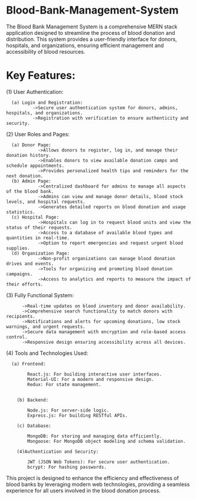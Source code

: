 # Blood-Bank-Management-System
The Blood Bank Management System is a comprehensive MERN stack application designed to streamline the process of blood donation and distribution. This system provides a user-friendly interface for donors, hospitals, and organizations, ensuring efficient management and accessibility of blood resources.

# Key Features:
(1) User Authentication:

      (a) Login and Registration:
              ->Secure user authentication system for donors, admins, hospitals, and organizations.
              ->Registration with verification to ensure authenticity and security.

              
(2) User Roles and Pages:

      (a) Donor Page:
                ->Allows donors to register, log in, and manage their donation history.
                ->Enables donors to view available donation camps and schedule appointments.
                ->Provides personalized health tips and reminders for the next donation.
      (b) Admin Page:
                ->Centralized dashboard for admins to manage all aspects of the blood bank.
                ->Admins can view and manage donor details, blood stock levels, and hospital requests.
                ->Generates detailed reports on blood donation and usage statistics.
      (c) Hospital Page:
                ->Hospitals can log in to request blood units and view the status of their requests.
                ->Access to a database of available blood types and quantities in real-time.
                ->Option to report emergencies and request urgent blood supplies.
      (d) Organization Page:
                ->Non-profit organizations can manage blood donation drives and events.
                ->Tools for organizing and promoting blood donation campaigns.
                ->Access to analytics and reports to measure the impact of their efforts.

                
(3) Fully Functional System:

          ->Real-time updates on blood inventory and donor availability.
          ->Comprehensive search functionality to match donors with recipients.
          ->Notifications and alerts for upcoming donations, low stock warnings, and urgent requests.
          ->Secure data management with encryption and role-based access control.
          ->Responsive design ensuring accessibility across all devices.


          
(4) Tools and Technologies Used:

      (a) Frontend:
            
            React.js: For building interactive user interfaces.
            Material-UI: For a modern and responsive design.
            Redux: For state management.
        
            
        (b) Backend:
            
            Node.js: For server-side logic.
            Express.js: For building RESTful APIs.
            
        (c) Database:
            
            MongoDB: For storing and managing data efficiently.
            Mongoose: For MongoDB object modeling and schema validation.
            
        (4)Authentication and Security:
            
            JWT (JSON Web Tokens): For secure user authentication.
            bcrypt: For hashing passwords.


    
This project is designed to enhance the efficiency and effectiveness of blood banks by leveraging modern web technologies, providing a seamless experience for all users involved in the blood donation process.
